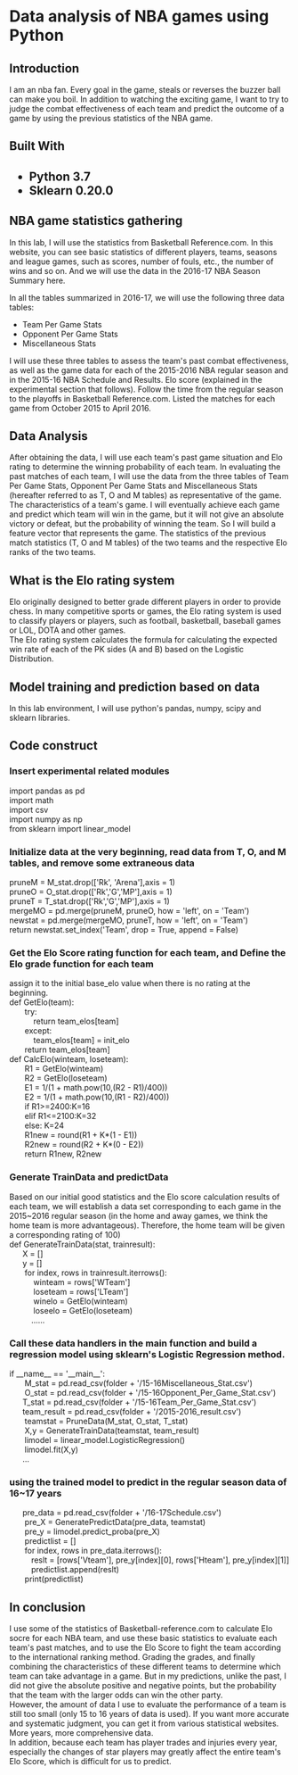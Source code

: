 <h1>Data analysis of NBA games using Python</h1>
<h2>Introduction</h2>
<p>I am an nba fan. Every goal in the game, steals or reverses the buzzer ball can make you boil. 
In addition to watching the exciting game, I want to try to judge the combat effectiveness of each team 
and predict the outcome of a game by using the previous statistics of the NBA game.</p>
<h2>Built With<h2>
  <ul>
    <li>Python 3.7</li>
    <li>Sklearn 0.20.0</li>
    </ul>
 <h2>NBA game statistics gathering</h2>
    In this lab, I will use the statistics from Basketball Reference.com. In this website, you can see basic statistics of different players, teams, seasons and league games, such as scores, number of fouls, etc., the number of wins and so on. And we will use the data in the 2016-17 NBA Season Summary here.</p>
  <p>In all the tables summarized in 2016-17, we will use the following three data tables:
  <ul>
  <li>Team Per Game Stats</li>
    <li>Opponent Per Game Stats</li>
    <li>Miscellaneous Stats</li>
  </ul>
  I will use these three tables to assess the team's past combat effectiveness, as well as the game data for each of the 2015-2016 NBA regular season and in the 2015-16 NBA Schedule and Results. Elo score (explained in the experimental section that follows). Follow the time from the regular season to the playoffs in Basketball Reference.com. Listed the matches for each game from October 2015 to April 2016.
  </p>
 <h2>Data Analysis</h2>
  After obtaining the data, I will use each team's past game situation and Elo rating to determine the winning probability of each team. In evaluating the past matches of each team, I will use the data from the three tables of Team Per Game Stats, Opponent Per Game Stats and Miscellaneous Stats (hereafter referred to as T, O and M tables) as representative of the game. The characteristics of a team's game. I will eventually achieve each game and predict which team will win in the game, but it will not give an absolute victory or defeat, but the probability of winning the team. So I will build a feature vector that represents the game. The statistics of the previous match statistics (T, O and M tables) of the two teams and the respective Elo ranks of the two teams.
<h2>What is the Elo rating system</h2>
<p>Elo originally designed to better grade different players in order to provide chess. In many competitive sports or games, the Elo rating system is used to classify players or players, such as football, basketball, baseball games or LOL, DOTA and other games.<br />
The Elo rating system calculates the formula for calculating the expected win rate of each of the PK sides (A and B) based on the Logistic Distribution.<br />
</p>
<h2>Model training and prediction based on data</h2>
In this lab environment, I will use python's pandas, numpy, scipy and sklearn libraries.
<h2>Code construct</h2>
<h3>Insert experimental related modules</h3>
<p>import pandas as pd<br />
import math<br />
import csv<br />
import numpy as np<br />
from sklearn import linear_model<br />
</p>
<h3>Initialize data at the very beginning, read data from T, O, and M tables, and remove some extraneous data</h3>
<p>
    pruneM = M_stat.drop(['Rk', 'Arena'],axis = 1)<br />
    pruneO = O_stat.drop(['Rk','G','MP'],axis = 1)<br />
    pruneT = T_stat.drop(['Rk','G','MP'],axis = 1)<br />
    mergeMO = pd.merge(pruneM, pruneO, how = 'left', on = 'Team')<br />
    newstat = pd.merge(mergeMO, pruneT,  how = 'left', on = 'Team')<br />
    return newstat.set_index('Team', drop = True, append = False)<br />
</p>
<h3>Get the Elo Score rating function for each team, and Define the Elo grade function for each team</h3>
<p>assign it to the initial base_elo value when there is no rating at the beginning.<br />
def GetElo(team):<br />
&nbsp&nbsp&nbsp&nbsp&nbsp&nbsp    try:<br />
&nbsp&nbsp&nbsp&nbsp&nbsp&nbsp&nbsp&nbsp&nbsp&nbsp        return team_elos[team]<br />
&nbsp&nbsp&nbsp&nbsp&nbsp&nbsp    except:<br />
&nbsp&nbsp&nbsp&nbsp&nbsp&nbsp&nbsp&nbsp&nbsp&nbsp        team_elos[team] = init_elo<br />
&nbsp&nbsp&nbsp&nbsp&nbsp&nbsp   return team_elos[team]<br />
def CalcElo(winteam, loseteam):<br />
&nbsp&nbsp&nbsp&nbsp&nbsp&nbsp    R1 = GetElo(winteam)<br />
&nbsp&nbsp&nbsp&nbsp&nbsp&nbsp   R2 = GetElo(loseteam)<br />
&nbsp&nbsp&nbsp&nbsp&nbsp&nbsp    E1 = 1/(1 + math.pow(10,(R2 - R1)/400))<br />
&nbsp&nbsp&nbsp&nbsp&nbsp&nbsp    E2 = 1/(1 + math.pow(10,(R1 - R2)/400)) <br />  
&nbsp&nbsp&nbsp&nbsp&nbsp&nbsp    if R1>=2400:K=16<br />
&nbsp&nbsp&nbsp&nbsp&nbsp&nbsp    elif R1<=2100:K=32<br />
&nbsp&nbsp&nbsp&nbsp&nbsp&nbsp    else: K=24<br />
&nbsp&nbsp&nbsp&nbsp&nbsp&nbsp    R1new = round(R1 + K*(1 - E1))<br />
&nbsp&nbsp&nbsp&nbsp&nbsp&nbsp    R2new = round(R2 + K*(0 - E2))<br />
&nbsp&nbsp&nbsp&nbsp&nbsp&nbsp   return R1new, R2new
</p>
<h3>Generate TrainData and predictData</h3>
<p>
  Based on our initial good statistics and the Elo score calculation results of each team, we will establish a data set corresponding to each game in the 2015~2016 regular season (in the home and away games, we think the home team is more advantageous). Therefore, the home team will be given a corresponding rating of 100)<br />
  def GenerateTrainData(stat, trainresult):<br />
  &nbsp&nbsp&nbsp&nbsp&nbsp&nbspX = []<br />
  &nbsp&nbsp&nbsp&nbsp&nbsp&nbspy = []<br />
  &nbsp&nbsp&nbsp&nbsp&nbsp&nbsp  for index, rows in trainresult.iterrows():<br />
  &nbsp&nbsp&nbsp&nbsp&nbsp&nbsp&nbsp&nbsp&nbsp&nbsp        winteam = rows['WTeam']<br />
  &nbsp&nbsp&nbsp&nbsp&nbsp&nbsp&nbsp&nbsp&nbsp&nbsp        loseteam = rows['LTeam']<br />
   &nbsp&nbsp&nbsp&nbsp&nbsp&nbsp&nbsp&nbsp&nbsp&nbsp       winelo = GetElo(winteam)<br />
  &nbsp&nbsp&nbsp&nbsp&nbsp&nbsp&nbsp&nbsp&nbsp&nbsp        loseelo = GetElo(loseteam)<br />
  &nbsp&nbsp&nbsp&nbsp&nbsp&nbsp&nbsp&nbsp&nbsp&nbsp......
</p>
<h3>Call these data handlers in the main function and build a regression model using sklearn's Logistic Regression method.</h3>
<p>if __name__ == '__main__':<br />
   &nbsp&nbsp&nbsp&nbsp&nbsp&nbsp M_stat = pd.read_csv(folder + '/15-16Miscellaneous_Stat.csv')<br />
   &nbsp&nbsp&nbsp&nbsp&nbsp&nbsp O_stat = pd.read_csv(folder + '/15-16Opponent_Per_Game_Stat.csv')<br />
   &nbsp&nbsp&nbsp&nbsp&nbsp&nbspT_stat = pd.read_csv(folder + '/15-16Team_Per_Game_Stat.csv')<br />
   &nbsp&nbsp&nbsp&nbsp&nbsp&nbspteam_result = pd.read_csv(folder + '/2015-2016_result.csv')<br />
   &nbsp&nbsp&nbsp&nbsp&nbsp&nbsp teamstat = PruneData(M_stat, O_stat, T_stat)<br />
   &nbsp&nbsp&nbsp&nbsp&nbsp&nbsp X,y = GenerateTrainData(teamstat, team_result)<br />
   &nbsp&nbsp&nbsp&nbsp&nbsp&nbsp limodel = linear_model.LogisticRegression()<br />
   &nbsp&nbsp&nbsp&nbsp&nbsp&nbsp limodel.fit(X,y)<br />
&nbsp&nbsp&nbsp&nbsp&nbsp&nbsp...</p>
<h3>using the trained model to predict in the regular season data of 16~17 years</h3>
<p>
  &nbsp&nbsp&nbsp&nbsp&nbsp&nbsppre_data = pd.read_csv(folder + '/16-17Schedule.csv')<br />
   &nbsp&nbsp&nbsp&nbsp&nbsp&nbsp pre_X = GeneratePredictData(pre_data, teamstat)<br />
  &nbsp&nbsp&nbsp&nbsp&nbsp&nbsp  pre_y = limodel.predict_proba(pre_X)<br />
  &nbsp&nbsp&nbsp&nbsp&nbsp&nbsp  predictlist = []<br />
   &nbsp&nbsp&nbsp&nbsp&nbsp&nbsp for index, rows in pre_data.iterrows():<br />
   &nbsp&nbsp&nbsp&nbsp&nbsp&nbsp&nbsp&nbsp&nbsp&nbspreslt = [rows['Vteam'], pre_y[index][0], rows['Hteam'], pre_y[index][1]]<br />
   &nbsp&nbsp&nbsp&nbsp&nbsp&nbsp&nbsp&nbsp&nbsp&nbsppredictlist.append(reslt)<br />
   &nbsp&nbsp&nbsp&nbsp&nbsp&nbsp print(predictlist) <br />   
</p>
<h2>In conclusion</h2>
<p>I use some of the statistics of Basketball-reference.com to calculate Elo socre for each NBA team, and use these basic statistics to evaluate each team's past matches, and to use the Elo Score to fight the team according to the international ranking method. Grading the grades, and finally combining the characteristics of these different teams to determine which team can take advantage in a game. But in my predictions, unlike the past, I did not give the absolute positive and negative points, but the probability that the team with the larger odds can win the other party.<br />
However, the amount of data I use to evaluate the performance of a team is still too small (only 15 to 16 years of data is used). If you want more accurate and systematic judgment, you can get it from various statistical websites. More years, more comprehensive data.<br />
In addition, because each team has player trades and injuries every year, especially the changes of star players may greatly affect the entire team's Elo Score, which is difficult for us to predict.<br /></p>

